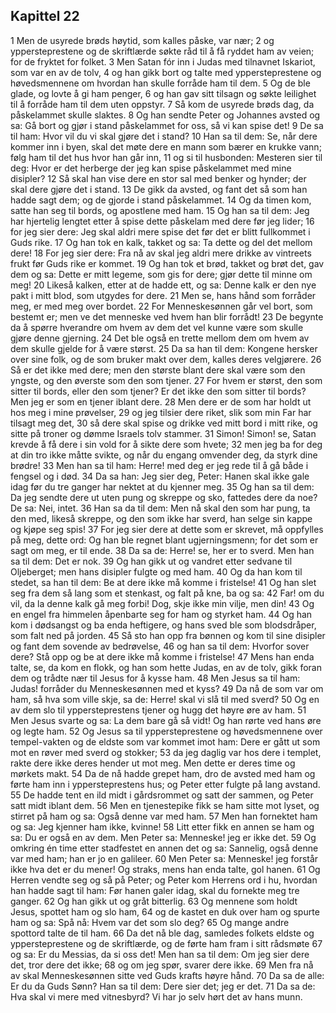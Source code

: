 ## Kapittel 22

1 Men de usyrede brøds høytid, som kalles påske, var nær;
2 og yppersteprestene og de skriftlærde søkte råd til å få ryddet ham av veien; for de fryktet for folket.
3 Men Satan fór inn i Judas med tilnavnet Iskariot, som var en av de tolv,
4 og han gikk bort og talte med yppersteprestene og høvedsmennene om hvordan han skulle forråde ham til dem.
5 Og de ble glade, og lovte å gi ham penger,
6 og han gav sitt tilsagn og søkte leilighet til å forråde ham til dem uten oppstyr.
7 Så kom de usyrede brøds dag, da påskelammet skulle slaktes.
8 Og han sendte Peter og Johannes avsted og sa: Gå bort og gjør i stand påskelammet for oss, så vi kan spise det!
9 De sa til ham: Hvor vil du vi skal gjøre det i stand?
10 Han sa til dem: Se, når dere kommer inn i byen, skal det møte dere en mann som bærer en krukke vann; følg ham til det hus hvor han går inn,
11 og si til husbonden: Mesteren sier til deg: Hvor er det herberge der jeg kan spise påskelammet med mine disipler?
12 Så skal han vise dere en stor sal med benker og hynder; der skal dere gjøre det i stand.
13 De gikk da avsted, og fant det så som han hadde sagt dem; og de gjorde i stand påskelammet.
14 Og da timen kom, satte han seg til bords, og apostlene med ham.
15 Og han sa til dem: Jeg har hjertelig lengtet etter å spise dette påskelam med dere før jeg lider;
16 for jeg sier dere: Jeg skal aldri mere spise det før det er blitt fullkommet i Guds rike.
17 Og han tok en kalk, takket og sa: Ta dette og del det mellom dere!
18 For jeg sier dere: Fra nå av skal jeg aldri mere drikke av vintreets frukt før Guds rike er kommet.
19 Og han tok et brød, takket og brøt det, gav dem og sa: Dette er mitt legeme, som gis for dere; gjør dette til minne om meg!
20 Likeså kalken, etter at de hadde ett, og sa: Denne kalk er den nye pakt i mitt blod, som utgydes for dere.
21 Men se, hans hånd som forråder meg, er med meg over bordet.
22 For Menneskesønnen går vel bort, som bestemt er; men ve det menneske ved hvem han blir forrådt!
23 De begynte da å spørre hverandre om hvem av dem det vel kunne være som skulle gjøre denne gjerning.
24 Det ble også en trette mellom dem om hvem av dem skulle gjelde for å være størst.
25 Da sa han til dem: Kongene hersker over sine folk, og de som bruker makt over dem, kalles deres velgjørere.
26 Så er det ikke med dere; men den største blant dere skal være som den yngste, og den øverste som den som tjener.
27 For hvem er størst, den som sitter til bords, eller den som tjener? Er det ikke den som sitter til bords? Men jeg er som en tjener iblant dere.
28 Men dere er de som har holdt ut hos meg i mine prøvelser,
29 og jeg tilsier dere riket, slik som min Far har tilsagt meg det,
30 så dere skal spise og drikke ved mitt bord i mitt rike, og sitte på troner og dømme Israels tolv stammer.
31 Simon! Simon! se, Satan krevde å få dere i sin vold for å sikte dere som hvete;
32 men jeg ba for deg at din tro ikke måtte svikte, og når du engang omvender deg, da styrk dine brødre!
33 Men han sa til ham: Herre! med deg er jeg rede til å gå både i fengsel og i død.
34 Da sa han: Jeg sier deg, Peter: Hanen skal ikke gale idag før du tre ganger har nektet at du kjenner meg.
35 Og han sa til dem: Da jeg sendte dere ut uten pung og skreppe og sko, fattedes dere da noe? De sa: Nei, intet.
36 Han sa da til dem: Men nå skal den som har pung, ta den med, likeså skreppe, og den som ikke har sverd, han selge sin kappe og kjøpe seg spis!
37 For jeg sier dere at dette som er skrevet, må oppfylles på meg, dette ord: Og han ble regnet blant ugjerningsmenn; for det som er sagt om meg, er til ende.
38 Da sa de: Herre! se, her er to sverd. Men han sa til dem: Det er nok.
39 Og han gikk ut og vandret etter sedvane til Oljeberget; men hans disipler fulgte og med ham.
40 Og da han kom til stedet, sa han til dem: Be at dere ikke må komme i fristelse!
41 Og han slet seg fra dem så lang som et stenkast, og falt på kne, ba og sa:
42 Far! om du vil, da la denne kalk gå meg forbi! Dog, skje ikke min vilje, men din!
43 Og en engel fra himmelen åpenbarte seg for ham og styrket ham.
44 Og han kom i dødsangst og ba enda heftigere, og hans sved ble som blodsdråper, som falt ned på jorden.
45 Så sto han opp fra bønnen og kom til sine disipler og fant dem sovende av bedrøvelse,
46 og han sa til dem: Hvorfor sover dere? Stå opp og be at dere ikke må komme i fristelse!
47 Mens han enda talte, se, da kom en flokk, og han som hette Judas, en av de tolv, gikk foran dem og trådte nær til Jesus for å kysse ham.
48 Men Jesus sa til ham: Judas! forråder du Menneskesønnen med et kyss?
49 Da nå de som var om ham, så hva som ville skje, sa de: Herre! skal vi slå til med sverd?
50 Og en av dem slo til yppersteprestens tjener og hugg det høyre øre av ham.
51 Men Jesus svarte og sa: La dem bare gå så vidt! Og han rørte ved hans øre og legte ham.
52 Og Jesus sa til yppersteprestene og høvedsmennene over tempel-vakten og de eldste som var kommet imot ham: Dere er gått ut som mot en røver med sverd og stokker;
53 da jeg daglig var hos dere i templet, rakte dere ikke deres hender ut mot meg. Men dette er deres time og mørkets makt.
54 Da de nå hadde grepet ham, dro de avsted med ham og førte ham inn i yppersteprestens hus; og Peter etter fulgte på lang avstand.
55 De hadde tent en ild midt i gårdsrommet og satt der sammen, og Peter satt midt iblant dem.
56 Men en tjenestepike fikk se ham sitte mot lyset, og stirret på ham og sa: Også denne var med ham.
57 Men han fornektet ham og sa: Jeg kjenner ham ikke, kvinne!
58 Litt etter fikk en annen se ham og sa: Du er også en av dem. Men Peter sa: Menneske! jeg er ikke det.
59 Og omkring én time etter stadfestet en annen det og sa: Sannelig, også denne var med ham; han er jo en galileer.
60 Men Peter sa: Menneske! jeg forstår ikke hva det er du mener! Og straks, mens han enda talte, gol hanen.
61 Og Herren vendte seg og så på Peter; og Peter kom Herrens ord i hu, hvordan han hadde sagt til ham: Før hanen galer idag, skal du fornekte meg tre ganger.
62 Og han gikk ut og gråt bitterlig.
63 Og mennene som holdt Jesus, spottet ham og slo ham,
64 og de kastet en duk over ham og spurte ham og sa: Spå nå: Hvem var det som slo deg?
65 Og mange andre spottord talte de til ham.
66 Da det nå ble dag, samledes folkets eldste og yppersteprestene og de skriftlærde, og de førte ham fram i sitt rådsmøte
67 og sa: Er du Messias, da si oss det! Men han sa til dem: Om jeg sier dere det, tror dere det ikke;
68 og om jeg spør, svarer dere ikke.
69 Men fra nå av skal Menneskesønnen sitte ved Guds krafts høyre hånd.
70 Da sa de alle: Er du da Guds Sønn? Han sa til dem: Dere sier det; jeg er det.
71 Da sa de: Hva skal vi mere med vitnesbyrd? Vi har jo selv hørt det av hans munn.
